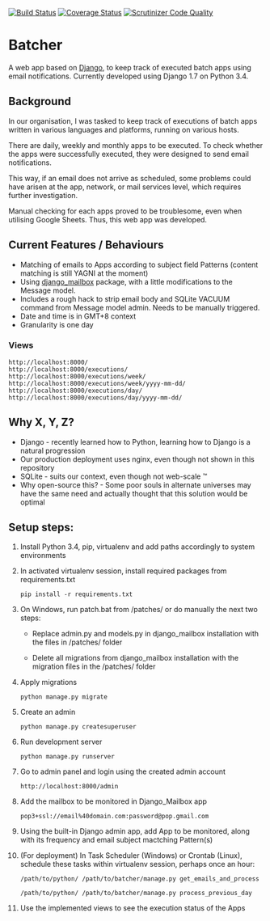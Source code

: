 [![Build Status](https://travis-ci.org/azam-a/batcher.svg?branch=master)](https://travis-ci.org/azam-a/batcher) [![Coverage Status](https://coveralls.io/repos/azam-a/batcher/badge.svg?branch=master)](https://coveralls.io/r/azam-a/batcher?branch=master) [![Scrutinizer Code Quality](https://scrutinizer-ci.com/g/azam-a/batcher/badges/quality-score.png?b=master)](https://scrutinizer-ci.com/g/azam-a/batcher/?branch=master)

# Batcher

A web app based on [Django](https://www.djangoproject.com/), to keep track of executed batch apps using email notifications.
Currently developed using Django 1.7 on Python 3.4.

## Background

In our organisation, I was tasked to keep track of executions of batch apps written in various languages and platforms, running on various hosts.

There are daily, weekly and monthly apps to be executed. To check whether the apps were successfully executed, they were designed to send email notifications.

This way, if an email does not arrive as scheduled, some problems could have arisen at the app, network, or mail services level, which requires further investigation. 

Manual checking for each apps proved to be troublesome, even when utilising Google Sheets. Thus, this web app was developed.

## Current Features / Behaviours

- Matching of emails to Apps according to subject field Patterns (content matching is still YAGNI at the moment)
- Using [django_mailbox](https://github.com/coddingtonbear/django-mailbox) package, with a little modifications to the Message model.
- Includes a rough hack to strip email body and SQLite VACUUM command from Message model admin. Needs to be manually triggered.
- Date and time is in GMT+8 context
- Granularity is one day

### Views

```
http://localhost:8000/
http://localhost:8000/executions/
http://localhost:8000/executions/week/
http://localhost:8000/executions/week/yyyy-mm-dd/
http://localhost:8000/executions/day/
http://localhost:8000/executions/day/yyyy-mm-dd/
```

## Why X, Y, Z?

- Django - recently learned how to Python, learning how to Django is a natural progression
- Our production deployment uses nginx, even though not shown in this repository
- SQLite - suits our context, even though not web-scale &trade;
- Why open-source this? - Some poor souls in alternate universes may have the same need and actually thought that this solution would be optimal


## Setup steps:

1. Install Python 3.4, pip, virtualenv and add paths accordingly to system environments

2. In activated virtualenv session, install required packages from requirements.txt

    ```
    pip install -r requirements.txt
    ```

3. On Windows, run patch.bat from /patches/ or do manually the next two steps:

    - Replace admin.py and models.py in django_mailbox installation with the files in /patches/ folder

    - Delete all migrations from django_mailbox installation with the migration files in the /patches/ folder

4. Apply migrations

    ```
    python manage.py migrate
    ```

5. Create an admin

    ```
    python manage.py createsuperuser
    ```

6. Run development server

    ```
    python manage.py runserver
    ```

7. Go to admin panel and login using the created admin account

    ```
    http://localhost:8000/admin
    ```

8. Add the mailbox to be monitored in Django_Mailbox app

    ```
    pop3+ssl://email%40domain.com:password@pop.gmail.com
    ```

9. Using the built-in Django admin app, add App to be monitored, along with its frequency and email subject mactching Pattern(s)

10. (For deployment) In Task Scheduler (Windows) or Crontab (Linux), schedule these tasks within virtualenv session, perhaps once an hour:

    ```
    /path/to/python/ /path/to/batcher/manage.py get_emails_and_process
    ```

    ```
    /path/to/python/ /path/to/batcher/manage.py process_previous_day
    ```

11. Use the implemented views to see the execution status of the Apps
